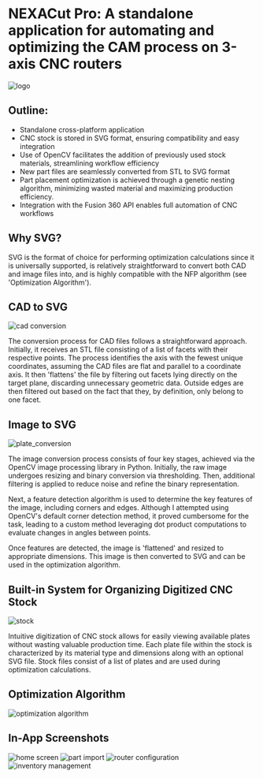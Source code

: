 # NEXACut Pro: A standalone application for automating and optimizing the CAM process on 3-axis CNC routers

![logo](https://github.com/nagan319/NEXACut-Pro/assets/147287567/e3962669-4dee-49f1-879c-7f65fb409fa7)

## Outline:

- Standalone cross-platform application
- CNC stock is stored in SVG format, ensuring compatibility and easy integration
- Use of OpenCV facilitates the addition of previously used stock materials, streamlining workflow efficiency
- New part files are seamlessly converted from STL to SVG format
- Part placement optimization is achieved through a genetic nesting algorithm, minimizing wasted material and maximizing production efficiency.
- Integration with the Fusion 360 API enables full automation of CNC workflows

## Why SVG?

SVG is the format of choice for performing optimization calculations since it is universally supported, is relatively straightforward to convert both CAD and image files into, and is highly compatible with the NFP algorithm (see 'Optimization Algorithm').

## CAD to SVG
![cad conversion](https://github.com/nagan319/NEXACut-Pro/assets/147287567/2986d8b4-7201-49c4-ae9f-c8305ca8250e)

The conversion process for CAD files follows a straightforward approach. Initially, it receives an STL file consisting of a list of facets with their respective points. The process identifies the axis with the fewest unique coordinates, assuming the CAD files are flat and parallel to a coordinate axis. It then 'flattens' the file by filtering out facets lying directly on the target plane, discarding unnecessary geometric data. Outside edges are then filtered out based on the fact that they, by definition, only belong to one facet.

## Image to SVG
![plate_conversion](https://github.com/nagan319/NEXACut-Pro/assets/147287567/01402912-f3c6-4d32-857d-f4a2ca78a3b4)

The image conversion process consists of four key stages, achieved via the OpenCV image processing library in Python. Initially, the raw image undergoes resizing and binary conversion via thresholding. Then, additional filtering is applied to reduce noise and refine the binary representation. 

Next, a feature detection algorithm is used to determine the key features of the image, including corners and edges. Although I attempted using OpenCV's default corner detection method, it proved cumbersome for the task, leading to a custom method leveraging dot product computations to evaluate changes in angles between points.

Once features are detected, the image is 'flattened' and resized to appropriate dimensions. This image is then converted to SVG and can be used in the optimization algorithm.

## Built-in System for Organizing Digitized CNC Stock
![stock](https://github.com/nagan319/NEXACut-Pro/assets/147287567/560f59bf-28ef-4eee-938b-70b62dcd01e8)

Intuitive digitization of CNC stock allows for easily viewing available plates without wasting valuable production time. Each plate file within the stock is characterized by its material type and dimensions along with an optional SVG file. Stock files consist of a list of plates and are used during optimization calculations.

## Optimization Algorithm

![optimization algorithm](https://github.com/nagan319/NEXACut-Pro/assets/147287567/3e4c8641-22fb-4da7-b1b6-73e4e0635df2)

## In-App Screenshots
![home screen](https://github.com/nagan319/NEXACut-Pro/assets/147287567/0baff21f-711f-4207-a7ae-c543458f7cdd)
![part import](https://github.com/nagan319/NEXACut-Pro/assets/147287567/a12b3348-5d89-4fec-85fc-f865ae9c6a3a)
![router configuration](https://github.com/nagan319/NEXACut-Pro/assets/147287567/00fa6c2e-f65b-4b30-8763-2655c05b06e1)
![inventory management](https://github.com/nagan319/NEXACut-Pro/assets/147287567/3587b292-817e-4bd8-b274-bf74fa8fd690)




